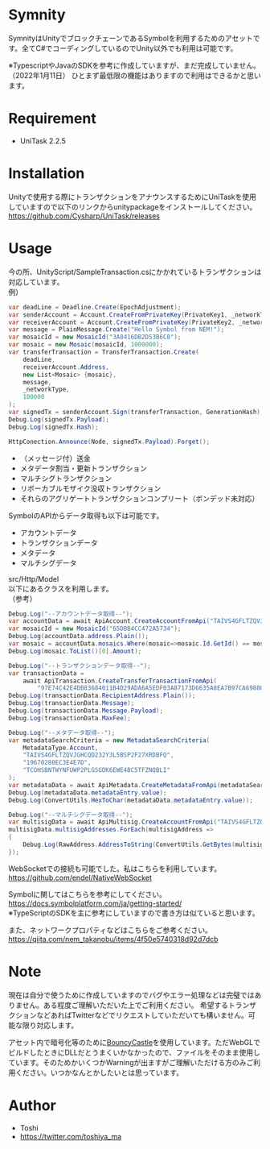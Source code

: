 # Symnity
SymnityはUnityでブロックチェーンであるSymbolを利用するためのアセットです。全てC#でコーディングしているのでUnity以外でも利用は可能です。

※TypescriptやJavaのSDKを参考に作成していますが、まだ完成していません。（2022年1月11日）
ひとまず最低限の機能はありますので利用はできるかと思います。

# Requirement
* UniTask 2.2.5

# Installation

Unityで使用する際にトランザクションをアナウンスするためにUniTaskを使用していますので以下のリンクからunitypackageをインストールしてください。
<br>https://github.com/Cysharp/UniTask/releases

# Usage

今の所、UnityScript/SampleTransaction.csにかかれているトランザクションは対応しています。<br>
例）

```c#
var deadLine = Deadline.Create(EpochAdjustment);
var senderAccount = Account.CreateFromPrivateKey(PrivateKey1, _networkType);
var receiverAccount = Account.CreateFromPrivateKey(PrivateKey2, _networkType);
var message = PlainMessage.Create("Hello Symbol from NEM!");
var mosaicId = new MosaicId("3A8416DB2D53B6C8");
var mosaic = new Mosaic(mosaicId, 1000000);
var transferTransaction = TransferTransaction.Create(
    deadLine,
    receiverAccount.Address,
    new List<Mosaic> {mosaic},
    message,
    _networkType,
    100000
);
var signedTx = senderAccount.Sign(transferTransaction, GenerationHash);
Debug.Log(signedTx.Payload);
Debug.Log(signedTx.Hash);

HttpConection.Announce(Node, signedTx.Payload).Forget();
```
* （メッセージ付）送金
* メタデータ割当・更新トランザクション
* マルチシグトランザクション
* リボーカブルモザイク没収トランザクション
* それらのアグリゲートトランザクションコンプリート（ボンデッド未対応）

SymbolのAPIからデータ取得も以下は可能です。
* アカウントデータ
* トランザクションデータ
* メタデータ
* マルチシグデータ

src/Http/Model<br>
以下にあるクラスを利用します。<br>
（参考）

```c#
Debug.Log("--アカウントデータ取得--");
var accountData = await ApiAccount.CreateAccountFromApi("TAIVS4GFLTZQVJGHCQD232Y3L5BSP2F27XRDBFQ");
var mosaicId = new MosaicId("65DBB4CC472A5734");
Debug.Log(accountData.address.Plain());
var mosaic = accountData.mosaics.Where(mosaic=>mosaic.Id.GetId() == mosaicId.GetId());
Debug.Log(mosaic.ToList()[0].Amount);

Debug.Log("--トランザクションデータ取得--");
var transactionData =
    await ApiTransaction.CreateTransferTransactionFromApi(
        "97E74C42E4DB83684011B4D29ADA6A5EDF03A87173D6635A8EA7B97CA6988088");
Debug.Log(transactionData.RecipientAddress.Plain());
Debug.Log(transactionData.Message);
Debug.Log(transactionData.Message.Payload);
Debug.Log(transactionData.MaxFee);

Debug.Log("--メタデータ取得--");
var metadataSearchCriteria = new MetadataSearchCriteria(
    MetadataType.Account,
    "TAIVS4GFLTZQVJGHCQD232Y3L5BSP2F27XRDBFQ",
    "19670280EC3E4E7D",
    "TCOHSBNTWYNFUWP2PLGSGDK6EWE4BC5TFZNQBLI"
);
var metadataData = await ApiMetadata.CreateMetadataFromApi(metadataSearchCriteria);
Debug.Log(metadataData.metadataEntry.value);
Debug.Log(ConvertUtils.HexToChar(metadataData.metadataEntry.value));

Debug.Log("--マルチシグデータ取得--");
var multisigData = await ApiMultisig.CreateAccountFromApi("TAIVS4GFLTZQVJGHCQD232Y3L5BSP2F27XRDBFQ");
multisigData.multisigAddresses.ForEach(multisigAddress =>
{
    Debug.Log(RawAddress.AddressToString(ConvertUtils.GetBytes(multisigAddress)));
});
```

WebSocketでの接続も可能でした。私はこちらを利用しています。<br>
https://github.com/endel/NativeWebSocket

Symbolに関してはこちらを参考にしてください。<br>
https://docs.symbolplatform.com/ja/getting-started/ <br>
※TypeScriptのSDKを主に参考にしていますので書き方は似ていると思います。

また、ネットワークプロパティなどはこちらをご参考ください。<br>
https://qiita.com/nem_takanobu/items/4f50e5740318d92d7dcb


# Note

現在は自分で使うために作成していますのでバグやエラー処理などは完璧ではありません。ある程度ご理解いただいた上でご利用ください。
希望するトランザクションなどあればTwitterなどでリクエストしていただいても構いません。可能な限り対応します。

アセット内で暗号化等のために<a href="https://www.bouncycastle.org/">BouncyCastle</a>を使用しています。ただWebGLでビルドしたときにDLLだとうまくいかなかったので、ファイルをそのまま使用しています。そのためかいくつかWarningが出ますがご理解いただける方のみご利用ください。いつかなんとかしたいとは思っています。

# Author

* Toshi
* https://twitter.com/toshiya_ma
